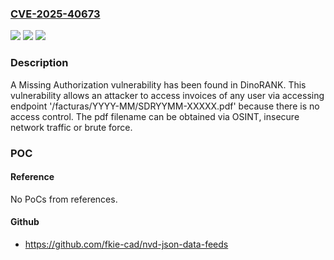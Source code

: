 ### [CVE-2025-40673](https://cve.mitre.org/cgi-bin/cvename.cgi?name=CVE-2025-40673)
![](https://img.shields.io/static/v1?label=Product&message=DinoRANK&color=blue)
![](https://img.shields.io/static/v1?label=Version&message=n%2Fa&color=blue)
![](https://img.shields.io/static/v1?label=Vulnerability&message=CWE-862%20Missing%20Authorization&color=brighgreen)

### Description

A Missing Authorization vulnerability has been found in DinoRANK. This vulnerability allows an attacker to access invoices of any user via accessing endpoint '/facturas/YYYY-MM/SDRYYMM-XXXXX.pdf' because there is no access control. The pdf filename can be obtained via OSINT, insecure network traffic or brute force.

### POC

#### Reference
No PoCs from references.

#### Github
- https://github.com/fkie-cad/nvd-json-data-feeds

